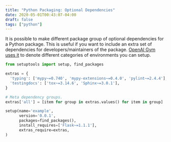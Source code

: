 ```yaml
---
title: "Python Packaging: Optional Dependencies"
date: 2020-05-01T00:43:07-04:00
draft: false
tags: ["python"]
---
```


It is possible to make different package group of optional dependencies for a Python package. This is useful if you want to include an extra set of dependencies for developers/maintainers of the package. [OpenAI Gym uses it](https://github.com/openai/gym/blob/67212547ac29296839434324a0d5996e48fae840/setup.py) to denote different categories of environments you can setup.

```python
from setuptools import setup, find_packages

extras = {
  'typing': ['mypy~=0.740', 'mypy-extensions~=0.4.0', 'pylint~=2.4.4'],
  'testingdocs': ['tox~=3.14.6', 'Sphinx~=3.0.1'],
}

# Meta dependency groups.
extras['all'] = [item for group in extras.values() for item in group]

setup(name='example',
      version='0.0.1',
      packages=find_packages(),
      install_requires=['Flask~=1.1.1'],
      extras_require=extras,
)
```


